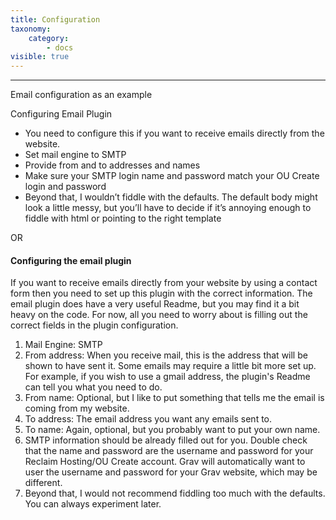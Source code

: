```yaml
---
title: Configuration
taxonomy:
    category:
        - docs
visible: true
---
```


---

Email configuration as an example

Configuring Email Plugin
-	You need to configure this if you want to receive emails directly from the website.
-	Set mail engine to SMTP
-	Provide from and to addresses and names 
-	Make sure your SMTP login name and password match your OU Create login and password
-	Beyond that, I wouldn’t fiddle with the defaults. The default body might look a little messy, but you’ll have to decide if it’s annoying enough to fiddle with html or pointing to the right template

OR

#### Configuring the email plugin
If you want to receive emails directly from your website by using a contact form then you need to set up this plugin with the correct information. The email plugin does have a very useful Readme, but you may find it a bit heavy on the code. For now, all you need to worry about is filling out the correct fields in the plugin configuration.
1. Mail Engine: SMTP
2. From address: When you receive mail, this is the address that will be shown to have sent it. Some emails may require a little bit more set up. For example, if you wish to use a gmail address, the plugin's Readme can tell you what you need to do.
3. From name: Optional, but I like to put something that tells me the email is coming from my website.
4. To address: The email address you want any emails sent to.
5. To name: Again, optional, but you probably want to put your own name.
6. SMTP information should be already filled out for you. Double check that the name and password are the username and password for your Reclaim Hosting/OU Create account. Grav will automatically want to user the username and password for your Grav website, which may be different.
7. Beyond that, I would not recommend fiddling too much with the defaults. You can always experiment later.
